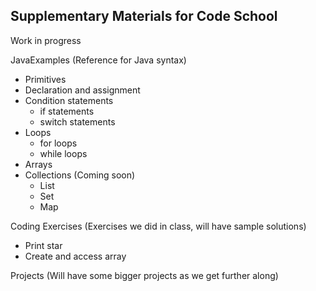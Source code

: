 ## Supplementary Materials for Code School

Work in progress

JavaExamples (Reference for Java syntax)
- Primitives
- Declaration and assignment
- Condition statements
    - if statements
    - switch statements
- Loops
    - for loops
    - while loops
- Arrays
- Collections (Coming soon)
    - List
    - Set
    - Map

Coding Exercises (Exercises we did in class, will have sample solutions)
- Print star
- Create and access array

Projects (Will have some bigger projects as we get further along)


